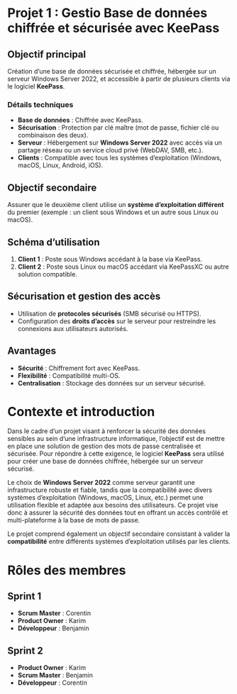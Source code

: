 # Projet 1 : Gestio Base de données chiffrée et sécurisée avec KeePass

## Objectif principal
Création d’une base de données sécurisée et chiffrée, hébergée sur un serveur Windows Server 2022, et accessible à partir de plusieurs clients via le logiciel **KeePass**.

### Détails techniques
- **Base de données** : Chiffrée avec KeePass.
- **Sécurisation** : Protection par clé maître (mot de passe, fichier clé ou combinaison des deux).
- **Serveur** : Hébergement sur **Windows Server 2022** avec accès via un partage réseau ou un service cloud privé (WebDAV, SMB, etc.).
- **Clients** : Compatible avec tous les systèmes d’exploitation (Windows, macOS, Linux, Android, iOS).

## Objectif secondaire
Assurer que le deuxième client utilise un **système d’exploitation différent** du premier (exemple : un client sous Windows et un autre sous Linux ou macOS).

## Schéma d’utilisation
1. **Client 1** : Poste sous Windows accédant à la base via KeePass.
2. **Client 2** : Poste sous Linux ou macOS accédant via KeePassXC ou autre solution compatible.

## Sécurisation et gestion des accès
- Utilisation de **protocoles sécurisés** (SMB sécurisé ou HTTPS).
- Configuration des **droits d’accès** sur le serveur pour restreindre les connexions aux utilisateurs autorisés.

## Avantages
- **Sécurité** : Chiffrement fort avec KeePass.
- **Flexibilité** : Compatibilité multi-OS.
- **Centralisation** : Stockage des données sur un serveur sécurisé.

# Contexte et introduction

Dans le cadre d’un projet visant à renforcer la sécurité des données sensibles au sein d’une infrastructure informatique, l’objectif est de mettre en place une solution de gestion des mots de passe centralisée et sécurisée. Pour répondre à cette exigence, le logiciel **KeePass** sera utilisé pour créer une base de données chiffrée, hébergée sur un serveur sécurisé.

Le choix de **Windows Server 2022** comme serveur garantit une infrastructure robuste et fiable, tandis que la compatibilité avec divers systèmes d’exploitation (Windows, macOS, Linux, etc.) permet une utilisation flexible et adaptée aux besoins des utilisateurs. Ce projet vise donc à assurer la sécurité des données tout en offrant un accès contrôlé et multi-plateforme à la base de mots de passe.

Le projet comprend également un objectif secondaire consistant à valider la **compatibilité** entre différents systèmes d’exploitation utilisés par les clients.

# Rôles des membres

## Sprint 1
- **Scrum Master** : Corentin
- **Product Owner** : Karim
- **Développeur** : Benjamin

## Sprint 2
- **Product Owner** : Karim
- **Scrum Master** : Benjamin
- **Développeur** : Corentin
